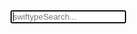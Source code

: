 <div class="container">
	<div class="columns">
		<div class="column col-6">
			<form>
				<input type="text" class="st-default-search-input" placeholder="swiftypeSearch..." autofocus>
			</form>
		</div>
		<div class="column col-6">
			<p class="searchcount"></p>
		</div>
	</div>
</div>

<script type="text/javascript">
  (function(w,d,t,u,n,s,e){w['SwiftypeObject']=n;w[n]=w[n]||function(){
  (w[n].q=w[n].q||[]).push(arguments);};s=d.createElement(t);
  e=d.getElementsByTagName(t)[0];s.async=1;s.src=u;e.parentNode.insertBefore(s,e);
  })(window,document,'script','//s.swiftypecdn.com/install/v2/st.js','_st');
  
  _st('install','hM4Xe5RZvSj8cvatqhRf','2.0.0');
</script>
